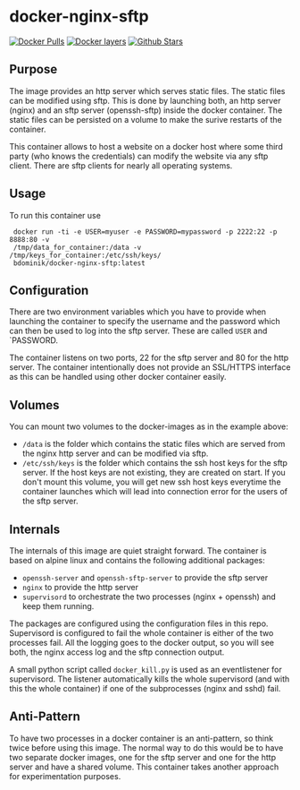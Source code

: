 docker-nginx-sftp
=================
[![Docker Pulls](https://img.shields.io/docker/pulls/bdominik/docker-nginx-sftp.svg)](https://hub.docker.com/r/bdominik/docker-nginx-sftp/) [![Docker layers](https://images.microbadger.com/badges/image/bdominik/docker-nginx-sftp.svg)](https://microbadger.com/images/bdominik/docker-nginx-sftp) [![Github Stars](https://img.shields.io/github/stars/bdominik/docker-nginx-sftp.svg?label=github%20%E2%98%85)](https://github.com/tomav/docker-mailserver/)

Purpose
-------
The image provides an http server which serves static files. The static files
can be modified using sftp. This is done by launching both, an http server
(nginx) and an sftp server (openssh-sftp) inside the docker container. The
static files can be persisted on a volume to make the surive restarts of the
container.

This container allows to host a website on a docker host where some third party
(who knows the credentials) can modify the website via any sftp client. There
are sftp clients for nearly all operating systems.

Usage
-----
To run this container use

     docker run -ti -e USER=myuser -e PASSWORD=mypassword -p 2222:22 -p 8888:80 -v
     /tmp/data_for_container:/data -v /tmp/keys_for_container:/etc/ssh/keys/
     bdominik/docker-nginx-sftp:latest

Configuration
-------------
There are two environment variables which you have to provide when launching the
container to specify the username and the password which can then be used to log
into the sftp server. These are called `USER` and `PASSWORD.

The container listens on two ports, 22 for the sftp server and 80 for the http
server. The container intentionally does not provide an SSL/HTTPS interface as
this can be handled using other docker container easily.

Volumes
-------
You can mount two volumes to the docker-images as in the example above:

  * `/data` is the folder which contains the static files which are served from
    the nginx http server and can be modified via sftp.
  * `/etc/ssh/keys` is the folder which contains the ssh host keys for the sftp
    server. If the host keys are not existing, they are created on start. If you
    don't mount this volume, you will get new ssh host keys everytime the
    container launches which will lead into connection error for the users of
    the sftp server.

Internals
---------
The internals of this image are quiet straight forward. The container is based
on alpine linux and contains the following additional packages:
  * `openssh-server` and `openssh-sftp-server` to provide the sftp server
  * `nginx` to provide the http server
  * `supervisord` to orchestrate the two processes (nginx + openssh) and keep
    them running.

The packages are configured using the configuration files in this repo.
Supervisord is configured to fail the whole container is either of the two
processes fail. All the logging goes to the docker output, so you will see both,
the nginx access log and the sftp connection output.

A small python script called `docker_kill.py` is used as an eventlistener for
supervisord. The listener automatically kills the whole supervisord (and with
this the whole container) if one of the subprocesses (nginx and sshd) fail.

Anti-Pattern
------------
To have two processes in a docker container is an anti-pattern, so think twice
before using this image. The normal way to do this would be to have two separate
docker images, one for the sftp server and one for the http server and have a
shared volume. This container takes another approach for experimentation
purposes.

